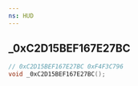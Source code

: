 ```yaml
---
ns: HUD
---
```

## _0xC2D15BEF167E27BC

```c
// 0xC2D15BEF167E27BC 0xF4F3C796
void _0xC2D15BEF167E27BC();
```


